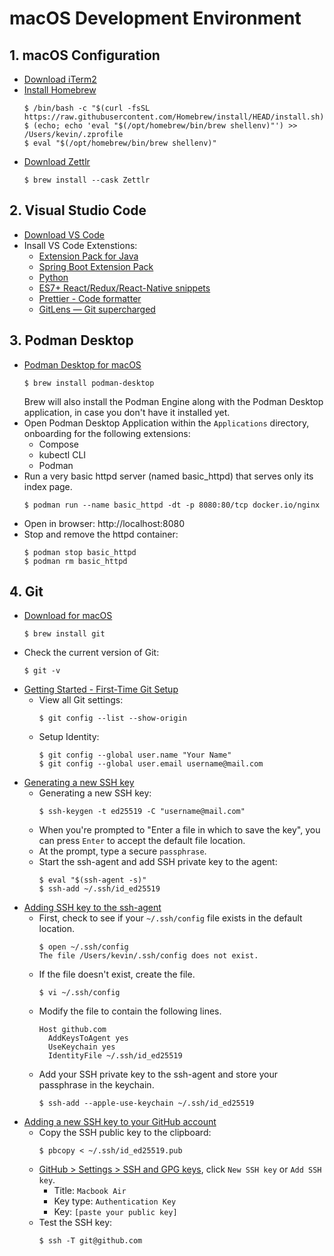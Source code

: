 # macOS Development Environment

## 1. macOS Configuration
* [Download iTerm2](https://iterm2.com/downloads.html)
* [Install Homebrew](https://brew.sh)
  ```console
  $ /bin/bash -c "$(curl -fsSL https://raw.githubusercontent.com/Homebrew/install/HEAD/install.sh)"
  $ (echo; echo 'eval "$(/opt/homebrew/bin/brew shellenv)"') >> /Users/kevin/.zprofile
  $ eval "$(/opt/homebrew/bin/brew shellenv)"
  ```
* [Download Zettlr](https://www.zettlr.com/download)
  ```console
  $ brew install --cask Zettlr
  ```

## 2. Visual Studio Code
* [Download VS Code](https://code.visualstudio.com/)
* Insall VS Code Extenstions:
  - [Extension Pack for Java](vscode:extension/vscjava.vscode-java-pack)
  - [Spring Boot Extension Pack](vscode:extension/vmware.vscode-boot-dev-pack)
  - [Python](vscode:extension/ms-python.python)
  - [ES7+ React/Redux/React-Native snippets](vscode:extension/dsznajder.es7-react-js-snippets)
  - [Prettier - Code formatter](vscode:extension/esbenp.prettier-vscode)
  - [GitLens — Git supercharged](vscode:extension/eamodio.gitlens)

## 3. Podman Desktop
* [Podman Desktop for macOS](https://podman-desktop.io/downloads/macos)
  ```console
  $ brew install podman-desktop
  ```
  Brew will also install the Podman Engine along with the Podman Desktop application, in case you don't have it installed yet.
* Open Podman Desktop Application within the `Applications` directory, onboarding for the following extensions:
  - Compose
  - kubectl CLI
  - Podman
* Run a very basic httpd server (named basic_httpd) that serves only its index page.
  ```console
  $ podman run --name basic_httpd -dt -p 8080:80/tcp docker.io/nginx
  ```
* Open in browser: http://localhost:8080
* Stop and remove the httpd container:
  ```console
  $ podman stop basic_httpd
  $ podman rm basic_httpd
  ```

## 4. Git
* [Download for macOS](https://git-scm.com/download/mac)
   ```console
   $ brew install git
   ```
* Check the current version of Git:
  ```console
  $ git -v
  ```
* [Getting Started - First-Time Git Setup](https://git-scm.com/book/en/v2/Getting-Started-First-Time-Git-Setup)
  - View all Git settings:
    ```console
    $ git config --list --show-origin
    ```
  - Setup Identity:
    ```console
    $ git config --global user.name "Your Name"
    $ git config --global user.email username@mail.com
    ```
* [Generating a new SSH key](https://docs.github.com/en/authentication/connecting-to-github-with-ssh/generating-a-new-ssh-key-and-adding-it-to-the-ssh-agent#generating-a-new-ssh-key)
  - Generating a new SSH key:
    ```console
    $ ssh-keygen -t ed25519 -C "username@mail.com"
    ```
  - When you're prompted to "Enter a file in which to save the key", you can press `Enter` to accept the default file location.
  - At the prompt, type a secure `passphrase`.
  - Start the ssh-agent and add SSH private key to the agent:
    ```console
    $ eval "$(ssh-agent -s)"
    $ ssh-add ~/.ssh/id_ed25519
    ```
* [Adding SSH key to the ssh-agent](https://docs.github.com/en/authentication/connecting-to-github-with-ssh/generating-a-new-ssh-key-and-adding-it-to-the-ssh-agent#adding-your-ssh-key-to-the-ssh-agent)
  - First, check to see if your `~/.ssh/config` file exists in the default location.
    ```console
    $ open ~/.ssh/config
    The file /Users/kevin/.ssh/config does not exist.
    ```
  - If the file doesn't exist, create the file.
    ```console
    $ vi ~/.ssh/config
    ```
  - Modify the file to contain the following lines.
    ```text
    Host github.com
      AddKeysToAgent yes
      UseKeychain yes
      IdentityFile ~/.ssh/id_ed25519
    ```
  - Add your SSH private key to the ssh-agent and store your passphrase in the keychain.
    ```console
    $ ssh-add --apple-use-keychain ~/.ssh/id_ed25519
    ```
* [Adding a new SSH key to your GitHub account](https://docs.github.com/en/authentication/connecting-to-github-with-ssh/adding-a-new-ssh-key-to-your-github-account)
  - Copy the SSH public key to the clipboard:
    ```console
    $ pbcopy < ~/.ssh/id_ed25519.pub
    ```
  - [GitHub > Settings > SSH and GPG keys](https://github.com/settings/keys), click `New SSH key` or `Add SSH key`.
    - Title: `Macbook Air`
    - Key type: `Authentication Key`
    - Key: `[paste your public key]`
  - Test the SSH key:
    ```console
    $ ssh -T git@github.com
    ```